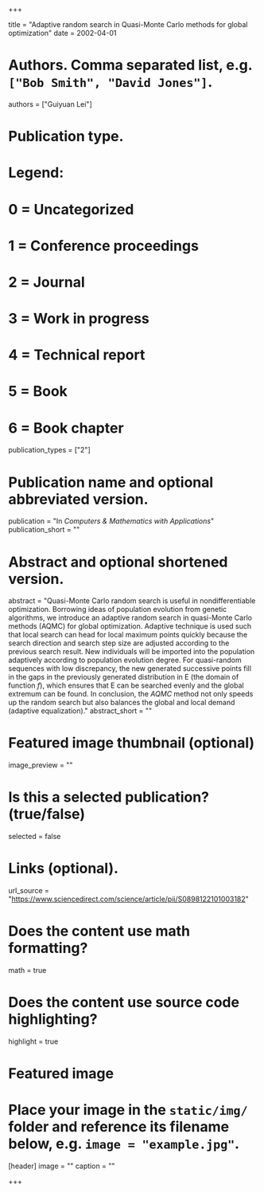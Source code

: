 +++

title = "Adaptive random search in Quasi-Monte Carlo methods for global optimization"
date = 2002-04-01

# Authors. Comma separated list, e.g. `["Bob Smith", "David Jones"]`.
authors = ["Guiyuan Lei"]

# Publication type.
# Legend:
# 0 = Uncategorized
# 1 = Conference proceedings
# 2 = Journal
# 3 = Work in progress
# 4 = Technical report
# 5 = Book
# 6 = Book chapter
publication_types = ["2"]

# Publication name and optional abbreviated version.
publication = "In *Computers & Mathematics with Applications*"
publication_short = ""

# Abstract and optional shortened version.
abstract = "Quasi-Monte Carlo random search is useful in nondifferentiable optimization. Borrowing ideas of population evolution from genetic algorithms, we introduce an adaptive random search in quasi-Monte Carlo methods (AQMC) for global optimization. Adaptive technique is used such that local search can head for local maximum points quickly because the search direction and search step size are adjusted according to the previous search result. New individuals will be imported into the population adaptively according to population evolution degree. For quasi-random sequences with low discrepancy, the new generated successive points fill in the gaps in the previously generated distribution in E (the domain of function *f*), which ensures that E can be searched evenly and the global extremum can be found. In conclusion, the *AQMC* method not only speeds up the random search but also balances the global and local demand (adaptive equalization)."
abstract_short = ""

# Featured image thumbnail (optional)
image_preview = ""

# Is this a selected publication? (true/false)
selected = false

# Links (optional).
url_source = "https://www.sciencedirect.com/science/article/pii/S0898122101003182"

# Does the content use math formatting?
math = true

# Does the content use source code highlighting?
highlight = true

# Featured image
# Place your image in the `static/img/` folder and reference its filename below, e.g. `image = "example.jpg"`.
[header]
image = ""
caption = ""

+++